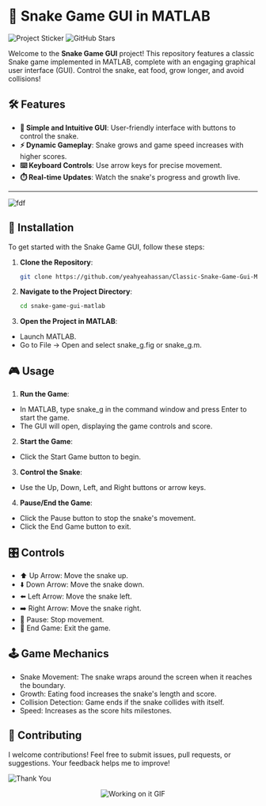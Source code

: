 # 🐍 Snake Game GUI in MATLAB
![Project Sticker](https://img.shields.io/badge/Matlab-Project-blue?style=flat-square&logo=matlab)  ![GitHub Stars](https://img.shields.io/github/stars/yourusername/Matlab-CGPA-Calculator?style=social)

Welcome to the **Snake Game GUI** project! This repository features a classic Snake game implemented in MATLAB, complete with an engaging graphical user interface (GUI). Control the snake, eat food, grow longer, and avoid collisions!


## 🛠 Features

- **🎨 Simple and Intuitive GUI**: User-friendly interface with buttons to control the snake.
- **⚡ Dynamic Gameplay**: Snake grows and game speed increases with higher scores.
- **⌨️ Keyboard Controls**: Use arrow keys for precise movement.
- **⏱️ Real-time Updates**: Watch the snake's progress and growth live.
---

![fdf](https://github.com/user-attachments/assets/8f3044da-e959-434b-937f-a1921807cfed)

## 🚀 Installation

To get started with the Snake Game GUI, follow these steps:

1. **Clone the Repository**:
   ```bash
   git clone https://github.com/yeahyeahassan/Classic-Snake-Game-Gui-MATLAB.git
   
2. **Navigate to the Project Directory**:
   ```bash
   cd snake-game-gui-matlab

3. **Open the Project in MATLAB**:
- Launch MATLAB.
- Go to File -> Open and select snake_g.fig or snake_g.m.


## 🎮 Usage
1. **Run the Game**:

- In MATLAB, type snake_g in the command window and press Enter to start the game.
- The GUI will open, displaying the game controls and score.
2. **Start the Game**:

- Click the Start Game button to begin.
3. **Control the Snake**:

- Use the Up, Down, Left, and Right buttons or arrow keys.
4. **Pause/End the Game**:

- Click the Pause button to stop the snake's movement.
- Click the End Game button to exit.


## 🎛 Controls
- ⬆️ Up Arrow: Move the snake up.
- ⬇️ Down Arrow: Move the snake down.
- ⬅️ Left Arrow: Move the snake left.
- ➡️ Right Arrow: Move the snake right.
- 🛑 Pause: Stop movement.
- 🚪 End Game: Exit the game.
## 🕹 Game Mechanics
- Snake Movement: The snake wraps around the screen when it reaches the boundary.
- Growth: Eating food increases the snake's length and score.
- Collision Detection: Game ends if the snake collides with itself.
- Speed: Increases as the score hits milestones.

## 🤝 Contributing
I welcome contributions! Feel free to submit issues, pull requests, or suggestions. Your feedback helps me to improve!

![Thank You](https://img.shields.io/badge/Thank%20You!-blue?style=flat-square&logo=smile)

<!-- Graphical GIF Animation -->
<div class="gif-container" style="text-align: center; margin-bottom: 20px;">
  <img src="https://i.giphy.com/media/v1.Y2lkPTc5MGI3NjExYzdob2I4cHdsdWhnbmtmYTBxbnk4cnl2YjZ1bGw5ZGZvMXBwdWc4bSZlcD12MV9pbnRlcm5hbF9naWZfYnlfaWQmY3Q9Zw/00n6TSoGffGTLXSMPO/giphy.gif" alt="Working on it GIF" />
</div>
